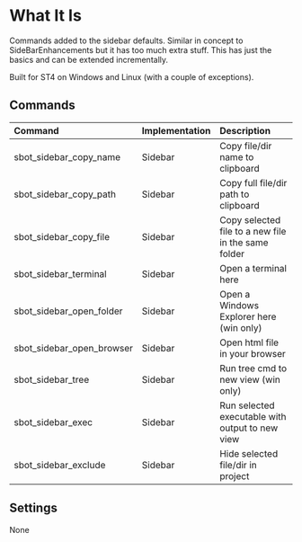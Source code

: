 # What It Is
Commands added to the sidebar defaults. Similar in concept to SideBarEnhancements
but it has too much extra stuff. This has just the basics and can be extended incrementally.

Built for ST4 on Windows and Linux (with a couple of exceptions).

## Commands
| Command                  | Implementation | Description |
|:--------                 |:-------        |:-------     |
| sbot_sidebar_copy_name   | Sidebar        | Copy file/dir name to clipboard |
| sbot_sidebar_copy_path   | Sidebar        | Copy full file/dir path to clipboard |
| sbot_sidebar_copy_file   | Sidebar        | Copy selected file to a new file in the same folder |
| sbot_sidebar_terminal    | Sidebar        | Open a terminal here |
| sbot_sidebar_open_folder | Sidebar        | Open a Windows Explorer here (win only) |
| sbot_sidebar_open_browser| Sidebar        | Open html file in your browser |
| sbot_sidebar_tree        | Sidebar        | Run tree cmd to new view (win only) |
| sbot_sidebar_exec        | Sidebar        | Run selected executable with output to new view |
| sbot_sidebar_exclude     | Sidebar        | Hide selected file/dir in project |

## Settings
None
